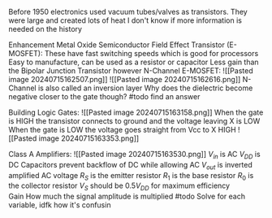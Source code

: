 Before 1950 electronics used vacuum tubes/valves as transistors. They were large and created lots of heat
I don't know if more information is needed on the history

Enhancement Metal Oxide Semiconductor Field Effect Transistor (E-MOSFET):
	These have fast switching speeds which is good for processors
	Easy to manufacture, can be used as a resistor or capacitor 
	Less gain than the Bipolar Junction Transistor however
	N-Channel E-MOSFET:
		![[Pasted image 20240715162507.png]]
		![[Pasted image 20240715162616.png]]
		N-Channel is also called an inversion layer
		Why does the dielectric become negative closer to the gate though? 
			#todo find an answer

Building Logic Gates:
	![[Pasted image 20240715163158.png]]
		When the gate is HIGH the transistor connects to ground and the voltage leaving X is LOW
		When the gate is LOW the voltage goes straight from Vcc to X HIGH
	![[Pasted image 20240715163353.png]]

Class A Amplifiers:
	![[Pasted image 20240715163530.png]]
	$V_{in}$ is AC
	$V_{DD}$ is DC
	Capacitors prevent backflow of DC while allowing AC 
	$V_{out}$ is inverted amplified AC voltage
	$R_S$ is the emitter resistor
	$R_1$ is the base resistor
	$R_0$ is the collector resistor
	$V_S$ should be $0.5 V_{DD}$ for maximum efficiency   
	Gain
		How much the signal amplitude is multiplied
	#todo
		Solve for each variable, idfk how it's confusin